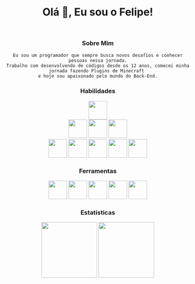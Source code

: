 <div align="center">
    
# Olá 👋, Eu sou o Felipe! <br><br>

### Sobre Mim
    Eu sou um programador que sempre busca novos desafios e conhecer pessoas nessa jornada.
    Trabalho com desenvolvendo de códigos desde os 12 anos, comecei minha jornada fazendo Plugins de Minecraft 
    e hoje sou apaixonado pelo mundo do Back-End.

### Habilidades
    
<img height="50em" src="https://img.icons8.com/?size=512&id=46630&format=png"/><br>
<img height="50em" src="https://img.icons8.com/?size=512&id=90519&format=png"/>
<img height="50em" src="https://img.icons8.com/?size=512&id=pHS3eRpynIRQ&format=png"/>
<img height="50em" src="https://img.icons8.com/?size=512&id=DakakaPez2uy&format=png"/><br>
<img height="50em" src="https://img.icons8.com/?size=512&id=74402&format=png"/>
<img height="50em" src="https://img.icons8.com/?size=512&id=TkG10j-DmXkU&format=png"/>
<img height="50em" src="https://img.icons8.com/?size=512&id=cvzmaEA4kC0o&format=png"/>
<img height="50em" src="https://uploads-ssl.webflow.com/62038ffc9cd2db4558e3c7b7/623b44a1913c46041e39c836_kafka.svg"/>
<img height="50em" src="https://img.icons8.com/?size=512&id=108784&format=png"/>

### Ferramentas

<img height="50em" src="https://img.icons8.com/?size=512&id=61466&format=png"/> 
<img height="50em" src="https://img.icons8.com/?size=512&id=9OGIyU8hrxW5&format=png"/>
<img height="50em" src="https://img.icons8.com/?size=512&id=20906&format=png"/>
<img height="50em" src="https://seeklogo.com/images/I/insomnia-logo-A35E09EB19-seeklogo.com.png"/>
<img height="50em" src="https://upload.wikimedia.org/wikipedia/commons/thumb/c/c9/DataGrip.svg/2048px-DataGrip.svg.png"/>
    
### Estatísticas 

<img height="150em" src="https://github-readme-stats-git-masterrstaa-rickstaa.vercel.app/api?username=FelipeRos19&show_icons=true&theme=codeSTACKr&include_all_commits=true&count_private=true"/>
<img height="150em" src="https://github-readme-stats-git-masterrstaa-rickstaa.vercel.app/api/top-langs/?username=FelipeRos19&layout=compact&langs_count=7&theme=codeSTACKr"/>

</div>

            



